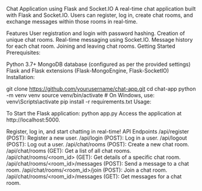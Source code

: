 Chat Application using Flask and Socket.IO
A real-time chat application built with Flask and Socket.IO. Users can register, log in, create chat rooms, and exchange messages within those rooms in real-time.

Features
User registration and login with password hashing.
Creation of unique chat rooms.
Real-time messaging using Socket.IO.
Message history for each chat room.
Joining and leaving chat rooms.
Getting Started
Prerequisites:

Python 3.7+
MongoDB database (configured as per the provided settings)
Flask and Flask extensions (Flask-MongoEngine, Flask-SocketIO)
Installation:

git clone https://github.com/yourusername/chat-app.git
cd chat-app
python -m venv venv
source venv/bin/activate  # On Windows, use: venv\Scripts\activate
pip install -r requirements.txt
Usage:

To Start the Flask application:
python app.py
Access the application at http://localhost:5000.

Register, log in, and start chatting in real-time!
API Endpoints
/api/register (POST): Register a new user.
/api/login (POST): Log in a user.
/api/logout (POST): Log out a user.
/api/chat/rooms (POST): Create a new chat room.
/api/chat/rooms (GET): Get a list of all chat rooms.
/api/chat/rooms/<room_id> (GET): Get details of a specific chat room.
/api/chat/rooms/<room_id>/messages (POST): Send a message to a chat room.
/api/chat/rooms/<room_id>/join (POST): Join a chat room.
/api/chat/rooms/<room_id>/messages (GET): Get messages for a chat room.

